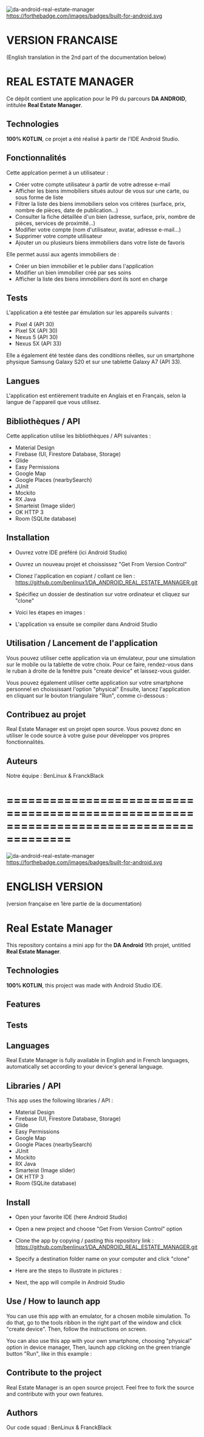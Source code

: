 ![da-android-real-estate-manager](https://user-images.githubusercontent.com/78255467/211861909-49492dc9-09db-42f3-bde8-e7b3d0c7c7b9.svg)
https://forthebadge.com/images/badges/built-for-android.svg


# VERSION FRANCAISE
(English translation in the 2nd part of the documentation below)


# REAL ESTATE MANAGER
Ce dépôt contient une application pour le P9 du parcours **DA ANDROID**, intitulée **Real Estate Manager**.


## Technologies
**100% KOTLIN**, ce projet a été réalisé à partir de l'IDE Android Studio.


## Fonctionnalités

Cette applcation permet à un utilisateur :

- Créer votre compte utilisateur à partir de votre adresse e-mail
- Afficher les biens immobiliers situés autour de vous sur une carte, ou sous forme de liste
- Filtrer la liste des biens immobiliers selon vos critères (surface, prix, nombre de pièces, date de publication...)
- Consulter la fiche détaillée d'un bien (adresse, surface, prix, nombre de pièces, services de proximité...)
- Modifier votre compte (nom d'utilisateur, avatar, adresse e-mail...)
- Supprimer votre compte utilisateur
- Ajouter un ou plusieurs biens immobiliers dans votre liste de favoris

Elle permet aussi aux agents immobiliers de :

- Créer un bien immobilier et le publier dans l'application
- Modifier un bien immobilier créé par ses soins
- Afficher la liste des biens immobiliers dont ils sont en charge


## Tests

L'application a été testée par émulation sur les appareils suivants :
- Pixel 4 (API 30)
- Pixel 5X (API 30)
- Nexus 5 (API 30)
- Nexus 5X (API 33)

Elle a également été testée dans des conditions réelles, sur un smartphone physique Samsung Galaxy S20 et sur une tablette Galaxy A7 (API 33).


## Langues

L'application est entièrement traduite en Anglais et en Français, selon la langue de l'appareil que vous utilisez.


## Bibliothèques / API

Cette application utilise les bibliothèques / API suivantes :
- Material Design
- Firebase (UI, Firestore Database, Storage)
- Glide
- Easy Permissions
- Google Map
- Google Places (nearbySearch)
- JUnit
- Mockito
- RX Java
- Smarteist (Image slider)
- OK HTTP 3
- Room (SQLite database)


## Installation

- Ouvrez votre IDE préféré (ici Android Studio)
- Ouvrez un nouveau projet et choississez "Get From Version Control"
- Clonez l'application en copiant / collant ce lien : https://github.com/benlinux1/DA_ANDROID_REAL_ESTATE_MANAGER.git
- Spécifiez un dossier de destination sur votre ordinateur et cliquez sur "clone"
- Voici les étapes en images :



- L'application va ensuite se compiler dans Android Studio


## Utilisation / Lancement de l'application

Vous pouvez utiliser cette application via un émulateur, pour une simulation sur le mobile ou la tablette de votre choix.
Pour ce faire, rendez-vous dans le ruban à droite de la fenêtre puis "create device" et laissez-vous guider.

Vous pouvez également utiliser cette application sur votre smartphone personnel en choississant l'option "physical"
Ensuite, lancez l'application en cliquant sur le bouton triangulaire "Run", comme ci-dessous :




## Contribuez au projet

Real Estate Manager est un projet open source. Vous pouvez donc en utiliser le code source à votre guise pour développer vos propres fonctionnalités.


## Auteurs

Notre équipe : BenLinux & FranckBlack


=======================================================================================
=======================================================================================


![da-android-real-estate-manager](https://user-images.githubusercontent.com/78255467/211861909-49492dc9-09db-42f3-bde8-e7b3d0c7c7b9.svg)
https://forthebadge.com/images/badges/built-for-android.svg


# ENGLISH VERSION
(version française en 1ère partie de la documentation)


# Real Estate Manager

This repository contains a mini app for the **DA Android** 9th projet, untitled **Real Estate Manager**.


## Technologies

**100% KOTLIN**, this project was made with Android Studio IDE.


## Features




## Tests




## Languages

Real Estate Manager is fully available in English and in French languages, automatically set according to your device's general language.


## Libraries / API

This app uses the following libraries / API :
- Material Design
- Firebase (UI, Firestore Database, Storage)
- Glide
- Easy Permissions
- Google Map
- Google Places (nearbySearch)
- JUnit
- Mockito
- RX Java
- Smarteist (Image slider)
- OK HTTP 3
- Room (SQLite database)


## Install
- Open your favorite IDE (here Android Studio)
- Open a new project and choose "Get From Version Control" option
- Clone the app by copying / pasting this repository link : https://github.com/benlinux1/DA_ANDROID_REAL_ESTATE_MANAGER.git
- Specify a destination folder name on your computer and click "clone"
- Here are the steps to illustrate in pictures :



- Next, the app will compile in Android Studio


## Use / How to launch app

You can use this app with an emulator, for a chosen mobile simulation.
To do that, go to the tools ribbon in the right part of the window and click "create device". Then, follow the instructions on screen.

You can also use this app with your own smartphone, choosing "physical" option in device manager,
Then, launch app clicking on the green triangle button "Run", like in this example :




## Contribute to the project

Real Estate Manager is an open source project. Feel free to fork the source and contribute with your own features.


## Authors

Our code squad : BenLinux & FranckBlack
